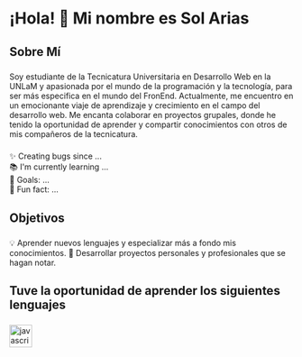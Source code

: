<h1 align="left">¡Hola! 👋 Mi nombre es Sol Arias</h1>

###

<h2 align="left">Sobre Mí</h2>

###

<p align="left">Soy estudiante de la Tecnicatura Universitaria en Desarrollo Web en la UNLaM y apasionada por el mundo de la programación y la tecnología, para ser más especifica en el mundo del FronEnd. Actualmente, me encuentro en un emocionante viaje de aprendizaje y crecimiento en el campo del desarrollo web. Me encanta colaborar en proyectos grupales, donde he tenido la oportunidad de aprender y compartir conocimientos con otros de mis compañeros de la tecnicatura.</p>

###

<p align="left">✨ Creating bugs since ...<br>📚 I'm currently learning ...<br>🎯 Goals: ...<br>🎲 Fun fact: ...</p>

###

<h2 align="left">Objetivos</h2>

###

<p>
💡 Aprender nuevos lenguajes y especializar más a fondo mis conocimientos.
🚀 Desarrollar proyectos personales y profesionales que se hagan notar.
</p>


###

<h2 align="left">Tuve la oportunidad de aprender los siguientes lenguajes</h2>

###

<div align="left">
  <img src="https://cdn.jsdelivr.net/gh/devicons/devicon/icons/javascript/javascript-original.svg" height="40" alt="javascript logo"  />
  <img width="12" />
</div>

<!--
**SolAriass/SolAriass** is a ✨ _special_ ✨ repository because its `README.md` (this file) appears on your GitHub profile.

Here are some ideas to get you started:

- 🔭 I’m currently working on ...
- 🌱 I’m currently learning ...
- 👯 I’m looking to collaborate on ...
- 🤔 I’m looking for help with ...
- 💬 Ask me about ...
- 📫 How to reach me: ...
- 😄 Pronouns: ...
- ⚡ Fun fact: ...
-->
